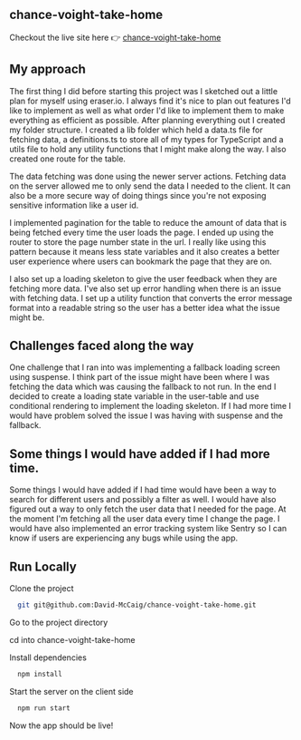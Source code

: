 ## chance-voight-take-home

Checkout the live site here 👉   [chance-voight-take-home](https://chance-voight-take-home-n9mr.vercel.app/table?page=0)


## My approach 

The first thing I did before starting this project was I sketched out a little plan for myself using eraser.io. I always find it's nice to plan out features I'd like to implement as well as what order I'd like to implement them to make everything as efficient as possible. After planning everything out I created my folder structure. I created a lib folder which held a data.ts file for fetching data, a definitions.ts to store all of my types for TypeScript and a utils file to hold any utility functions that I might make along the way. I also created one route for the table.

The data fetching was done using the newer server actions. Fetching data   on the server allowed me to only send the data I needed to the client. It can also be a more secure way of doing things since you're not exposing sensitive information like a user id. 

I implemented pagination for the table to reduce the amount of data that is being fetched every time the user loads the page. I ended up using the router to store the page number state in the url. I really like using this pattern because it means less state variables and it also creates a better user experience where users can bookmark the page that they are on.

I also set up a loading skeleton to give the user feedback when they are fetching more data. I've also set up error handling when there is an issue with fetching data. I set up a utility function that converts the error message format into a readable string so the user has a better idea what the issue might be.

## Challenges faced along the way

One challenge that I ran into was implementing a fallback loading screen using suspense. I think part of the issue might have been where I was fetching the data which was causing the fallback to not run. In the end I decided to create a loading state variable in the user-table and use conditional rendering to implement the loading skeleton. If I had more time I would have problem solved the issue I was having with suspense and the fallback.

## Some things I would have added if I had more time.

Some things I would have added if I had time would have been a way to search for different users and possibly a filter as well.  I would have also figured out a way to only fetch the user data that I needed for the page. At the moment I'm fetching all the user data every time I change the page. I would have also implemented an error tracking system like Sentry so I can know if users are experiencing any bugs while using the app.

## Run Locally

Clone the project

```bash
  git git@github.com:David-McCaig/chance-voight-take-home.git
```

Go to the project directory

cd into chance-voight-take-home

Install dependencies

```bash
  npm install 
```

Start the server on the client side 

```bash
  npm run start
```
Now the app should be live! 
